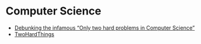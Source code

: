 # Computer Science

- [Debunking the infamous “Only two hard problems in Computer Science”](https://darren-broemmer.medium.com/ebunking-the-infamous-only-two-hard-problems-in-computer-science-b412a31c00df)
- [TwoHardThings](https://martinfowler.com/bliki/TwoHardThings.html)
